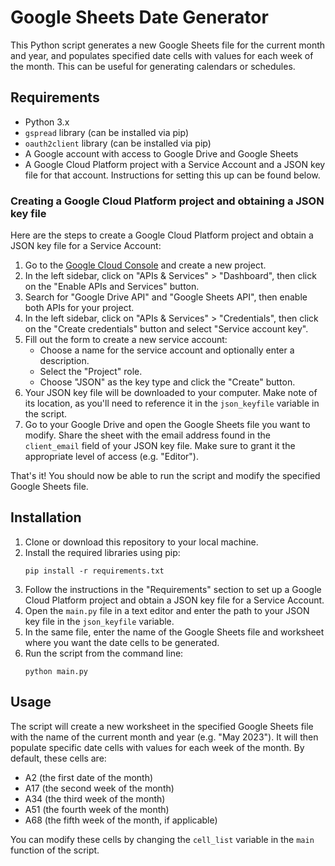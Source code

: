 # Google Sheets Date Generator

This Python script generates a new Google Sheets file for the current month and year, and populates specified date cells with values for each week of the month. This can be useful for generating calendars or schedules.

## Requirements

- Python 3.x
- `gspread` library (can be installed via pip)
- `oauth2client` library (can be installed via pip)
- A Google account with access to Google Drive and Google Sheets
- A Google Cloud Platform project with a Service Account and a JSON key file for that account. Instructions for setting this up can be found below.

### Creating a Google Cloud Platform project and obtaining a JSON key file

Here are the steps to create a Google Cloud Platform project and obtain a JSON key file for a Service Account:

1. Go to the [Google Cloud Console](https://console.cloud.google.com/) and create a new project.
2. In the left sidebar, click on "APIs & Services" > "Dashboard", then click on the "Enable APIs and Services" button.
3. Search for "Google Drive API" and "Google Sheets API", then enable both APIs for your project.
4. In the left sidebar, click on "APIs & Services" > "Credentials", then click on the "Create credentials" button and select "Service account key".
5. Fill out the form to create a new service account:
   - Choose a name for the service account and optionally enter a description.
   - Select the "Project" role.
   - Choose "JSON" as the key type and click the "Create" button.
6. Your JSON key file will be downloaded to your computer. Make note of its location, as you'll need to reference it in the `json_keyfile` variable in the script.
7. Go to your Google Drive and open the Google Sheets file you want to modify. Share the sheet with the email address found in the `client_email` field of your JSON key file. Make sure to grant it the appropriate level of access (e.g. "Editor").

That's it! You should now be able to run the script and modify the specified Google Sheets file.

## Installation

1. Clone or download this repository to your local machine.
2. Install the required libraries using pip:
   ```
   pip install -r requirements.txt
   ```
3. Follow the instructions in the "Requirements" section to set up a Google Cloud Platform project and obtain a JSON key file for a Service Account.
4. Open the `main.py` file in a text editor and enter the path to your JSON key file in the `json_keyfile` variable.
5. In the same file, enter the name of the Google Sheets file and worksheet where you want the date cells to be generated.
6. Run the script from the command line:
   ```
   python main.py
   ```

## Usage

The script will create a new worksheet in the specified Google Sheets file with the name of the current month and year (e.g. "May 2023"). It will then populate specific date cells with values for each week of the month. By default, these cells are:

- A2 (the first date of the month)
- A17 (the second week of the month)
- A34 (the third week of the month)
- A51 (the fourth week of the month)
- A68 (the fifth week of the month, if applicable)

You can modify these cells by changing the `cell_list` variable in the `main` function of the script.